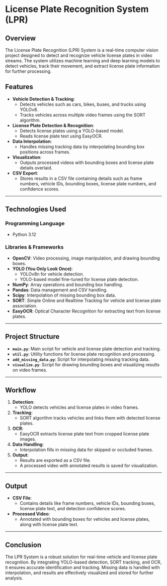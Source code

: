 # License Plate Recognition System (LPR)

## **Overview**
The License Plate Recognition (LPR) System is a real-time computer vision project designed to detect and recognize vehicle license plates in video streams. The system utilizes machine learning and deep learning models to detect vehicles, track their movement, and extract license plate information for further processing.

## **Features**
- **Vehicle Detection & Tracking**:
  - Detects vehicles such as cars, bikes, buses, and trucks using YOLOv8.
  - Tracks vehicles across multiple video frames using the SORT algorithm.
- **License Plate Detection & Recognition**:
  - Detects license plates using a YOLO-based model.
  - Reads license plate text using EasyOCR.
- **Data Interpolation**:
  - Handles missing tracking data by interpolating bounding box positions across frames.
- **Visualization**:
  - Outputs processed videos with bounding boxes and license plate details overlaid.
- **CSV Export**:
  - Stores results in a CSV file containing details such as frame numbers, vehicle IDs, bounding boxes, license plate numbers, and confidence scores.

---

## **Technologies Used**

### **Programming Language**
- Python 3.12

### **Libraries & Frameworks**
- **OpenCV**: Video processing, image manipulation, and drawing bounding boxes.
- **YOLO (You Only Look Once)**:
  - YOLOv8n for vehicle detection.
  - YOLO-based model fine-tuned for license plate detection.
- **NumPy**: Array operations and bounding box handling.
- **Pandas**: Data management and CSV handling.
- **Scipy**: Interpolation of missing bounding box data.
- **SORT**: Simple Online and Realtime Tracking for vehicle and license plate association.
- **EasyOCR**: Optical Character Recognition for extracting text from license plates.

---

## **Project Structure**
- **`main.py`**: Main script for vehicle and license plate detection and tracking.
- **`util.py`**: Utility functions for license plate recognition and processing.
- **`add_missing_data.py`**: Script for interpolating missing tracking data.
- **`visualize.py`**: Script for drawing bounding boxes and visualizing results on video frames.

---

## **Workflow**
1. **Detection**:
   - YOLO detects vehicles and license plates in video frames.
2. **Tracking**:
   - SORT algorithm tracks vehicles and links them with detected license plates.
3. **OCR**:
   - EasyOCR extracts license plate text from cropped license plate images.
4. **Data Handling**:
   - Interpolation fills in missing data for skipped or occluded frames.
5. **Output**:
   - Results are exported as a CSV file.
   - A processed video with annotated results is saved for visualization.

---

## **Output**
- **CSV File**:
  - Contains details like frame numbers, vehicle IDs, bounding boxes, license plate text, and detection confidence scores.
- **Processed Video**:
  - Annotated with bounding boxes for vehicles and license plates, along with license plate text.

---

## **Conclusion**
The LPR System is a robust solution for real-time vehicle and license plate recognition. By integrating YOLO-based detection, SORT tracking, and OCR, it ensures accurate identification and tracking. Missing data is handled with interpolation, and results are effectively visualized and stored for further analysis.
